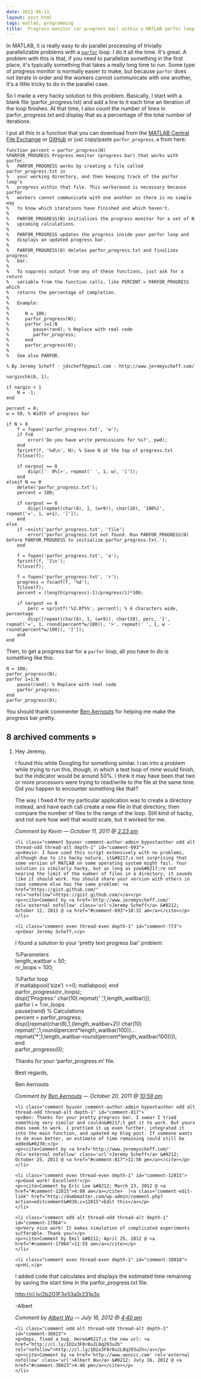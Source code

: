 ```yaml
---
date: 2011-06-11
layout: post.html
tags: matlab, programming
title:  Progress monitor (or progress bar) within a MATLAB parfor loop
---
```


In MATLAB, it is really easy to do parallel processing of trivially parallelizable problems with a <a href="http://www.mathworks.com/help/toolbox/distcomp/parfor.html">`parfor`</a> loop. I do it all the time. It's great. A problem with this is that, if you need to parallelize something in the first place, it's typically something that takes a really long time to run. Some type of progress monitor is normally easier to make, but because `parfor` does not iterate in order and the workers cannot communicate with one another, it's a little tricky to do in the parallel case.

<!--more-->

So I made a very hacky solution to this problem. Basically, I start with a blank file (parfor_progress.txt) and add a line to it each time an iteration of the loop finishes. At that time, I also count the number of lines in parfor_progress.txt and display that as a percentage of the total number of iterations.

I put all this in a function that you can download from the <a href="http://www.mathworks.com/matlabcentral/fileexchange/32101">MATLAB Central File Exchange</a> or <a href="https://github.com/dumbmatter/parfor_progress">GitHub</a> or just copy/paste <code>parfor_progress.m</code> from here:

    function percent = parfor_progress(N)
    %PARFOR_PROGRESS Progress monitor (progress bar) that works with parfor.
    %   PARFOR_PROGRESS works by creating a file called parfor_progress.txt in
    %   your working directory, and then keeping track of the parfor loop's
    %   progress within that file. This workaround is necessary because parfor
    %   workers cannot communicate with one another so there is no simple way
    %   to know which iterations have finished and which haven't.
    %
    %   PARFOR_PROGRESS(N) initializes the progress monitor for a set of N
    %   upcoming calculations.
    %
    %   PARFOR_PROGRESS updates the progress inside your parfor loop and
    %   displays an updated progress bar.
    %
    %   PARFOR_PROGRESS(0) deletes parfor_progress.txt and finalizes progress
    %   bar.
    %
    %   To suppress output from any of these functions, just ask for a return
    %   variable from the function calls, like PERCENT = PARFOR_PROGRESS which
    %   returns the percentage of completion.
    %
    %   Example:
    %
    %      N = 100;
    %      parfor_progress(N);
    %      parfor i=1:N
    %         pause(rand); % Replace with real code
    %         parfor_progress;
    %      end
    %      parfor_progress(0);
    %
    %   See also PARFOR.

    % By Jeremy Scheff - jdscheff@gmail.com - http://www.jeremyscheff.com/

    narginchk(0, 1);

    if nargin < 1
        N = -1;
    end

    percent = 0;
    w = 50; % Width of progress bar

    if N > 0
        f = fopen('parfor_progress.txt', 'w');
        if f<0
            error('Do you have write permissions for %s?', pwd);
        end
        fprintf(f, '%d\n', N); % Save N at the top of progress.txt
        fclose(f);
        
        if nargout == 0
            disp(['  0%[>', repmat(' ', 1, w), ']']);
        end
    elseif N == 0
        delete('parfor_progress.txt');
        percent = 100;
        
        if nargout == 0
            disp([repmat(char(8), 1, (w+9)), char(10), '100%[', repmat('=', 1, w+1), ']']);
        end
    else
        if ~exist('parfor_progress.txt', 'file')
            error('parfor_progress.txt not found. Run PARFOR_PROGRESS(N) before PARFOR_PROGRESS to initialize parfor_progress.txt.');
        end
        
        f = fopen('parfor_progress.txt', 'a');
        fprintf(f, '1\n');
        fclose(f);
        
        f = fopen('parfor_progress.txt', 'r');
        progress = fscanf(f, '%d');
        fclose(f);
        percent = (length(progress)-1)/progress(1)*100;
        
        if nargout == 0
            perc = sprintf('%3.0f%%', percent); % 4 characters wide, percentage
            disp([repmat(char(8), 1, (w+9)), char(10), perc, '[', repmat('=', 1, round(percent*w/100)), '>', repmat(' ', 1, w - round(percent*w/100)), ']']);
        end
    end

Then, to get a progress bar for a `parfor` loop, all you have to do is something like this:

    N = 100;
    parfor_progress(N);
    parfor i=1:N
        pause(rand); % Replace with real code
        parfor_progress;
    end
    parfor_progress(0);

You should thank commenter <a href="#comment-773">Ben Aernouts</a> for helping me make the progress bar pretty.

<h2 id="comments">8 archived comments &raquo;</h2>

<ol id="commentlist">
    <li class="comment even thread-even depth-1" id="comment-680">
    <p>Hey Jeremy,</p>
<p>I found this while Googling for something similar. I ran into a problem while trying to run this, though, in which a test loop of mine would finish, but the indicator would be around 50%. I think it may have been that two or more processors were trying to read/write to the file at the same time. Did you happen to encounter something like that?</p>
<p>The way I fixed it for my particular application was to create a directory instead, and have each call create a new file in that directory, then compare the number of files to the range of the loop. Still kind of hacky, and not sure how well that would scale, but it worked for me.</p>
    <p><cite>Comment by Kevin &#8212; October 11, 2011 @ <a href="#comment-680">2:23 pm</a></cite></p>
    </li>

    <li class="comment byuser comment-author-admin bypostauthor odd alt thread-odd thread-alt depth-1" id="comment-693">
    <p>Kevin: I have used this script extensively with no problems, although due to its hacky nature, it&#8217;s not surprising that some version of MATLAB on some operating system might fail. Your solution is similarly hacky, but as long as you&#8217;re not nearing the limit of the number of files in a directory, it sounds like it should work. You should share your version with others in case someone else has the same problem: <a href="https://gist.github.com/" rel="nofollow">https://gist.github.com/</a></p>
    <p><cite>Comment by <a href='http://www.jeremyscheff.com/' rel='external nofollow' class='url'>Jeremy Scheff</a> &#8212; October 12, 2011 @ <a href="#comment-693">10:31 am</a></cite></p>
    </li>

    <li class="comment even thread-even depth-1" id="comment-773">
    <p>Dear Jeremy Scheff,</p>
<p>I found a solution to your &#8216;pretty text progress bar&#8217; problem:</p>
<p>%Parameters<br />
length_waitbar = 50;<br />
nr_loops = 100;</p>
<p>%Parfor loop<br />
if matlabpool(&#8216;size&#8217;) ==0; matlabpool; end<br />
parfor_progress(nr_loops);<br />
disp([&#8216;Progress:&#8217; char(10) repmat(&#8216; &#8216;,1,length_waitbar)]);<br />
parfor i = 1:nr_loops<br />
    pause(rand) % Calculations<br />
    percent = parfor_progress;<br />
    disp([repmat(char(8),1,(length_waitbar+2)) char(10) repmat(&#8216;.&#8217;,1,round(percent*length_waitbar/100))&#8230;<br />
        repmat(&#8216;*&#8217;,1,length_waitbar-round(percent*length_waitbar/100))]);<br />
end<br />
parfor_progress(0);</p>
<p>Thanks for your &#8216;parfor_progress.m&#8217; file.</p>
<p>Best regards,</p>
<p>Ben Aernouts</p>
    <p><cite>Comment by <a href='http://www.kuleuven.be/wieiswie/en/person/u0072735' rel='external nofollow' class='url'>Ben Aernouts</a> &#8212; October 20, 2011 @ <a href="#comment-773">10:59 am</a></cite></p>
    </li>

    <li class="comment byuser comment-author-admin bypostauthor odd alt thread-odd thread-alt depth-1" id="comment-817">
    <p>Ben: Thanks for your pretty progress bar. I swear I tried something very similar and couldn&#8217;t get it to work. But yours does seem to work. I prettied it up even further, integrated it into the main function, and updated my blog post. If someone wants to do even better, an estimate of time remaining could still be added&#8230;</p>
    <p><cite>Comment by <a href='http://www.jeremyscheff.com/' rel='external nofollow' class='url'>Jeremy Scheff</a> &#8212; October 25, 2011 @ <a href="#comment-817">11:50 pm</a></cite></p>
    </li>

    <li class="comment even thread-even depth-1" id="comment-12815">
    <p>Good work! Excellent!</p>
    <p><cite>Comment by Eric Lee &#8212; March 23, 2012 @ <a href="#comment-12815">4:08 am</a></cite>  |<a class="comment-edit-link" href="http://dumbmatter.com/wp-admin/comment.php?action=editcomment&#038;c=12815">Edit this</a></p>
    </li>

    <li class="comment odd alt thread-odd thread-alt depth-1" id="comment-17964">
    <p>Very nice work! It makes simulation of complicated experiments sufferable. Thank you!</p>
    <p><cite>Comment by Emil &#8212; April 25, 2012 @ <a href="#comment-17964">11:55 am</a></cite></p>
    </li>

    <li class="comment even thread-even depth-1" id="comment-38018">
    <p>Hi,</p>
<p>I added code that calculates and displays the estimated time remaining by saving the start time in the parfor_progress.txt file.</p>
<p><a href="http://cl.ly/2b2O1F3x1i3a0r231p3x" rel="nofollow">http://cl.ly/2b2O1F3x1i3a0r231p3x</a></p>
<p>-Albert</p>
    <p><cite>Comment by <a href='http://www.aonicc.com' rel='external nofollow' class='url'>Albert Wu</a> &#8212; July 16, 2012 @ <a href="#comment-38018">4:40 pm</a></cite></p>
    </li>

    <li class="comment odd alt thread-odd thread-alt depth-1" id="comment-38023">
    <p>Oops, fixed a bug. Here&#8217;s the new url: <a href="http://cl.ly/1D2x3F0r0u2L0q293u2h" rel="nofollow">http://cl.ly/1D2x3F0r0u2L0q293u2h</a></p>
    <p><cite>Comment by <a href='http://www.aonicc.com' rel='external nofollow' class='url'>Albert Wu</a> &#8212; July 16, 2012 @ <a href="#comment-38023">4:46 pm</a></cite></p>
    </li>


</ol>
